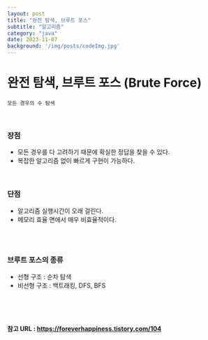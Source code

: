 ```yaml
---
layout: post
title: "완전 탐색, 브루트 포스"
subtitle: "알고리즘"
category: "java"
date: 2023-11-07
background: '/img/posts/codeImg.jpg'
---
```


# 완전 탐색, 브루트 포스 (Brute Force)

`모든 경우의 수 탐색`

<br>

### 장점

- 모든 경우를 다 고려하기 때문에 확실한 정답을 찾을 수 있다.
- 복잡한 알고리즘 없이 빠르게 구현이 가능하다.

<br>

### 단점

- 알고리즘 실행시간이 오래 걸린다.
- 메모리 효율 면에서 매우 비효율적이다.

<br>
<br>

### 브루트 포스의 종류

- 선형 구조 : 순차 탐색
- 비선형 구조 : 백트래킹, DFS, BFS

<br>
<br>
<br> 

**참고 URL : <https://foreverhappiness.tistory.com/104>**

